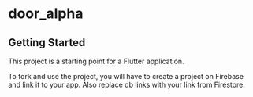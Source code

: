 # door_alpha

## Getting Started

This project is a starting point for a Flutter application.

To fork and use the project, you will have to create a project on Firebase and link it to your app. Also replace db links with your link from Firestore. 
